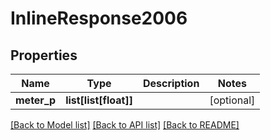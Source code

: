 # InlineResponse2006

## Properties
Name | Type | Description | Notes
------------ | ------------- | ------------- | -------------
**meter_p** | **list[list[float]]** |  | [optional] 

[[Back to Model list]](../README.md#documentation-for-models) [[Back to API list]](../README.md#documentation-for-api-endpoints) [[Back to README]](../README.md)


